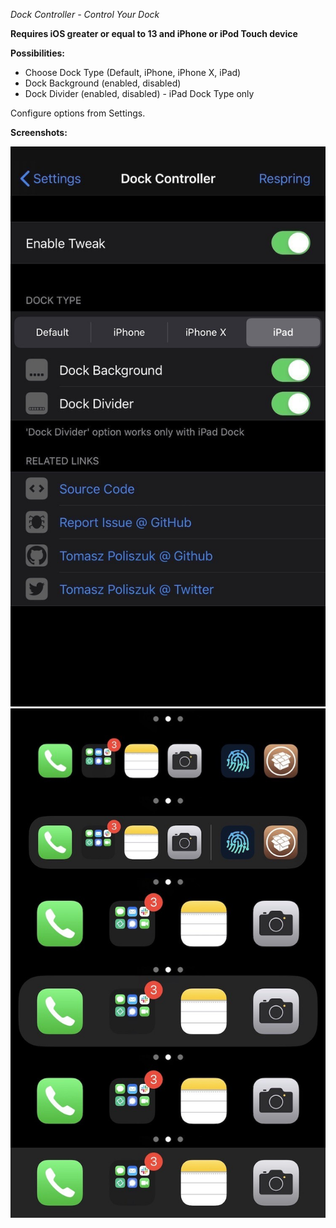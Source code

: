 *Dock Controller - Control Your Dock*

**Requires iOS greater or equal to 13 and iPhone or iPod Touch device**

**Possibilities:**
- Choose Dock Type (Default, iPhone, iPhone X, iPad)
- Dock Background (enabled, disabled)
- Dock Divider (enabled, disabled) - iPad Dock Type only

Configure options from Settings.

**Screenshots:**

![settings](screenshots/dockcontroller1.jpg)
![screenshot](screenshots/dockcontroller2.jpg)
